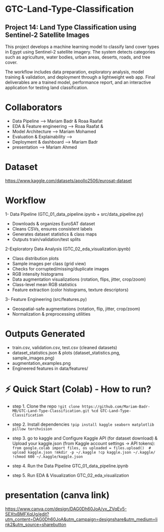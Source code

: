 # GTC-Land-Type-Classification
## Project 14: Land Type Classification using Sentinel-2 Satellite Images

This project develops a machine learning model to classify land cover types in Egypt 
using Sentinel-2 satellite imagery. The system detects categories such as agriculture, 
water bodies, urban areas, deserts, roads, and tree cover. 

The workflow includes data preparation, exploratory analysis, model training & validation, 
and deployment through a lightweight web app. Final deliverables are a trained model, 
performance report, and an interactive application for testing land classification.

# Collaborators 
* Data Pipeline --> Mariam Badr & Roaa Raafat
* EDA & Feature engineering --> Roaa Raafat &
* Model Architecture --> Mariam Mohamed
* Evaluation & Explainability -->
* Deployment & dashboard --> Mariam Badr
* presentation --> Mariam Ahmed 


# Dataset 
https://www.kaggle.com/datasets/apollo2506/eurosat-dataset

# Workflow
1- Data Pipeline (GTC_01_data_pipeline.ipynb + src/data_pipeline.py)
* Downloads & organizes EuroSAT dataset
* Cleans CSVs, ensures consistent labels
* Generates dataset statistics & class maps
* Outputs train/validation/test splits

2-Exploratory Data Analysis (GTC_02_eda_visualization.ipynb)
* Class distribution plots
* Sample images per class (grid view)
* Checks for corrupted/missing/duplicate images
* RGB intensity histograms
* Data augmentation visualizations (rotation, flips, jitter, crop/zoom)
* Class-level mean RGB statistics
* Feature extraction (color histograms, texture descriptors)
  
3- Feature Engineering (src/features.py)
* Geospatial-safe augmentations (rotation, flip, jitter, crop/zoom)
* Normalization & preprocessing utilities


# Outputs Generated
* train.csv, validation.csv, test.csv (cleaned datasets)
* dataset_statistics.json & plots (dataset_statistics.png, sample_images.png)
* augmentation_examples.png
* Engineered features in data/features/

# ⚡ Quick Start (Colab) - How to run? 
* step 1. Clone the repo
  ``!git clone https://github.com/Mariam-Badr-MB/GTC-Land-Type-Classification.git
      %cd GTC-Land-Type-Classification``
  
* step 2. Install dependencies
  ```!pip install kaggle seaborn matplotlib pillow torchvision```

* step 3. go to kaggle and Configure Kaggle API (for dataset download) & Upload your kaggle.json (from Kaggle account settings → API tokens):
  ``from google.colab import files, os
      uploaded = files.upload()  # upload kaggle.json
      !mkdir -p ~/.kaggle
      !cp kaggle.json ~/.kaggle/
      !chmod 600 ~/.kaggle/kaggle.json``

* step 4. Run the Data Pipeline GTC_01_data_pipeline.ipynb
* step 5. Run EDA & Visualization GTC_02_eda_visualization
# presentation (canva link)
https://www.canva.com/design/DAG0Dh60JoA/yx_ZVqEv5-SEXtxBMFXqUg/edit?utm_content=DAG0Dh60JoA&utm_campaign=designshare&utm_medium=link2&utm_source=sharebutton
